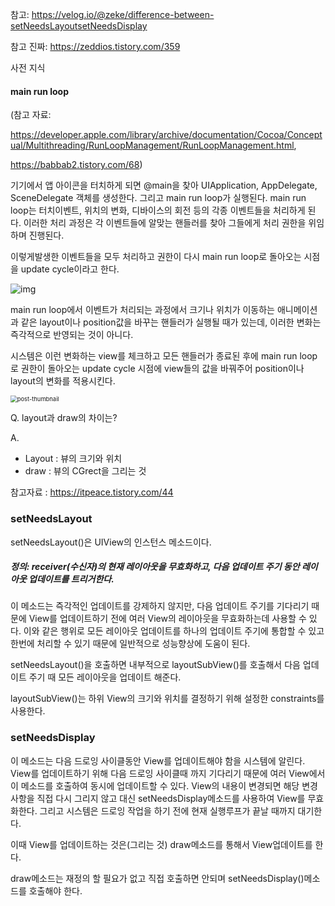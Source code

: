 참고: https://velog.io/@zeke/difference-between-setNeedsLayoutsetNeedsDisplay

참고 진짜: https://zeddios.tistory.com/359



사전 지식

#### main run loop

(참고 자료:

 https://developer.apple.com/library/archive/documentation/Cocoa/Conceptual/Multithreading/RunLoopManagement/RunLoopManagement.html,

https://babbab2.tistory.com/68)

기기에서 앱 아이콘을 터치하게 되면 @main을 찾아 UIApplication, AppDelegate, SceneDelegate 객체를 생성한다. 그리고 main run loop가 실행된다. main run loop는 터치이벤트, 위치의 변화, 디바이스의 회전 등의 각종 이벤트들을 처리하게 된다. 이러한 처리 과정은 각 이벤트들에 알맞는 핸들러를 찾아 그들에게 처리 권한을 위임하며 진행된다. 

이렇게발생한 이벤트들을 모두 처리하고 권한이 다시 main run loop로 돌아오는 시점을 update cycle이라고 한다. 

![img](https://media.vlpt.us/images/zeke/post/8fec2313-8bb2-46a0-9e1e-7771629d3870/9936863F5ACA0D5C06.png)

main run loop에서 이벤트가 처리되는 과정에서 크기나 위치가 이동하는 애니메이션과 같은 layout이나 position값을 바꾸는 핸들러가 실행될 때가 있는데, 이러한 변화는 즉각적으로 반영되는 것이 아니다. 

시스템은 이런 변화하는 view를 체크하고 모든 핸들러가 종료된 후에 main run loop로 권한이 돌아오는 update cycle 시점에 view들의 값을 바꿔주어 position이나 layout의 변화를 적용시킨다. 

<img src="https://media.vlpt.us/images/zeke/post/2317e4ed-6e53-4fe1-990e-03d72bc7813a/R1280x0-3.png" alt="post-thumbnail" style="zoom: 67%;" />

Q. layout과 draw의 차이는? 

A. 

+ Layout : 뷰의 크기와 위치
+ draw : 뷰의 CGrect을 그리는 것

참고자료 : https://itpeace.tistory.com/44



### setNeedsLayout

setNeedsLayout()은 UIView의 인스턴스 메소드이다. 

##### 정의: receiver(수신자)의 현재 레이아웃을 무효화하고, 다음 업데이트 주기 동안 레이아웃 업데이트를 트리거한다. 



이 메소드는 즉각적인 업데이트를 강제하지 않지만, 다음 업데이트 주기를 기다리기 때문에 View를 업데이트하기 전에 여러 View의 레이아웃을 무효화하는데 사용할 수 있다. 이와 같은 행위로 모든 레이아웃 업데이트를 하나의 업데이트 주기에 통합할 수 있고 한번에 처리할 수 있기 때문에 일반적으로 성능향상에 도움이 된다. 



setNeedsLayout()을 호출하면 내부적으로 layoutSubView()를 호출해서 다음 업데이트 주기 때 모든 레이아웃을 업데이트 해준다. 

layoutSubView()는 하위 View의 크기와 위치를 결정하기 위해 설정한 constraints를 사용한다. 



### setNeedsDisplay

이 메소드는 다음 드로잉 사이클동안 View를 업데이트해야 함을 시스템에 알린다. View를 업데이트하기 위해 다음 드로잉 사이클때 까지 기다리기 때문에 여러 View에서 이 메소드를 호출하여 동시에 업데이트할 수 있다. View의 내용이 변경되면 해당 변경사항을 직접 다시 그리지 않고 대신 setNeedsDisplay메소드를 사용하여 View를 무효화한다. 그리고 시스템은 드로잉 작업을 하기 전에 현재 실행루프가 끝날 때까지 대기한다. 



이때 View를 업데이트하는 것은(그리는 것) draw메소드를 통해서 View업데이트를 한다. 

draw메소드는 재정의 할 필요가 없고 직접 호출하면 안되며 setNeedsDisplay()메소드를 호출해야 한다. 



